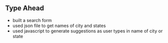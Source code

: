 ## Type Ahead
- built a search form 
- used json file to get names of city and states
- used javascript to generate suggestions as user types in name of city or state